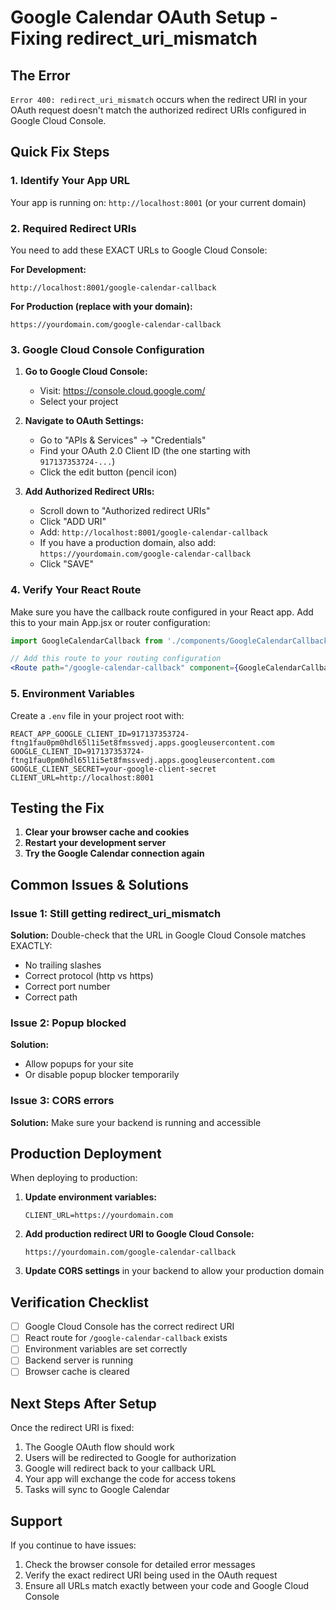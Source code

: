 # Google Calendar OAuth Setup - Fixing redirect_uri_mismatch

## The Error
`Error 400: redirect_uri_mismatch` occurs when the redirect URI in your OAuth request doesn't match the authorized redirect URIs configured in Google Cloud Console.

## Quick Fix Steps

### 1. **Identify Your App URL**
Your app is running on: `http://localhost:8001` (or your current domain)

### 2. **Required Redirect URIs**
You need to add these EXACT URLs to Google Cloud Console:

**For Development:**
```
http://localhost:8001/google-calendar-callback
```

**For Production (replace with your domain):**
```
https://yourdomain.com/google-calendar-callback
```

### 3. **Google Cloud Console Configuration**

1. **Go to Google Cloud Console:**
   - Visit: https://console.cloud.google.com/
   - Select your project

2. **Navigate to OAuth Settings:**
   - Go to "APIs & Services" → "Credentials"
   - Find your OAuth 2.0 Client ID (the one starting with `917137353724-...`)
   - Click the edit button (pencil icon)

3. **Add Authorized Redirect URIs:**
   - Scroll down to "Authorized redirect URIs"
   - Click "ADD URI"
   - Add: `http://localhost:8001/google-calendar-callback`
   - If you have a production domain, also add: `https://yourdomain.com/google-calendar-callback`
   - Click "SAVE"

### 4. **Verify Your React Route**
Make sure you have the callback route configured in your React app. Add this to your main App.jsx or router configuration:

```jsx
import GoogleCalendarCallback from './components/GoogleCalendarCallback';

// Add this route to your routing configuration
<Route path="/google-calendar-callback" component={GoogleCalendarCallback} />
```

### 5. **Environment Variables**
Create a `.env` file in your project root with:

```env
REACT_APP_GOOGLE_CLIENT_ID=917137353724-ftng1fau0pm0hdl65l1i5et8fmssvedj.apps.googleusercontent.com
GOOGLE_CLIENT_ID=917137353724-ftng1fau0pm0hdl65l1i5et8fmssvedj.apps.googleusercontent.com
GOOGLE_CLIENT_SECRET=your-google-client-secret
CLIENT_URL=http://localhost:8001
```

## Testing the Fix

1. **Clear your browser cache and cookies**
2. **Restart your development server**
3. **Try the Google Calendar connection again**

## Common Issues & Solutions

### Issue 1: Still getting redirect_uri_mismatch
**Solution:** Double-check that the URL in Google Cloud Console matches EXACTLY:
- No trailing slashes
- Correct protocol (http vs https)
- Correct port number
- Correct path

### Issue 2: Popup blocked
**Solution:** 
- Allow popups for your site
- Or disable popup blocker temporarily

### Issue 3: CORS errors
**Solution:** Make sure your backend is running and accessible

## Production Deployment

When deploying to production:

1. **Update environment variables:**
   ```env
   CLIENT_URL=https://yourdomain.com
   ```

2. **Add production redirect URI to Google Cloud Console:**
   ```
   https://yourdomain.com/google-calendar-callback
   ```

3. **Update CORS settings** in your backend to allow your production domain

## Verification Checklist

- [ ] Google Cloud Console has the correct redirect URI
- [ ] React route for `/google-calendar-callback` exists
- [ ] Environment variables are set correctly
- [ ] Backend server is running
- [ ] Browser cache is cleared

## Next Steps After Setup

Once the redirect URI is fixed:
1. The Google OAuth flow should work
2. Users will be redirected to Google for authorization
3. Google will redirect back to your callback URL
4. Your app will exchange the code for access tokens
5. Tasks will sync to Google Calendar

## Support

If you continue to have issues:
1. Check the browser console for detailed error messages
2. Verify the exact redirect URI being used in the OAuth request
3. Ensure all URLs match exactly between your code and Google Cloud Console